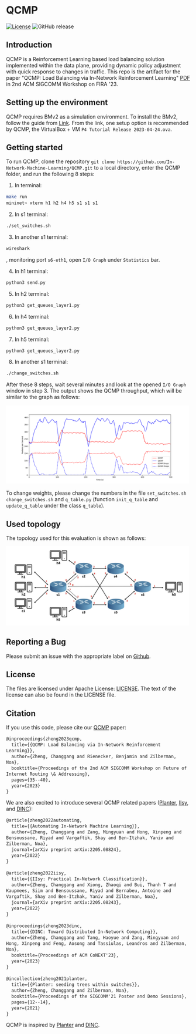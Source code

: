 # QCMP
[![License](https://img.shields.io/badge/License-Apache%202.0-blue.svg)](https://opensource.org/licenses/Apache-2.0)
![GitHub release](https://img.shields.io/badge/pre--release%20tag-v0.2.0-orange)

## Introduction
QCMP is a Reinforcement Learning based load balancing solution implemented within the data plane, providing dynamic policy adjustment with quick response to changes in traffic. This repo is the artifact for the paper "QCMP: Load Balancing via In-Network Reinforcement Learning" [PDF](./images/Zheng_et_al_2023_QCMP_load_balancing.pdf) in 2nd ACM SIGCOMM Workshop on FIRA '23.

## Setting up the environment
QCMP requires BMv2 as a simulation environment. To install the BMv2, follow the guide from [Link](https://github.com/p4lang/behavioral-model). From the link, one setup option is recommended by QCMP, the VirtualBox + VM ```P4 Tutorial Release 2023-04-24.ova```.


## Getting started
To run QCMP, clone the repository ```git clone https://github.com/In-Network-Machine-Learning/QCMP.git``` to a local directory, enter the QCMP folder, and run the following 8 steps:

1. In terminal:
```bash
make run
mininet> xterm h1 h2 h4 h5 s1 s1 s1
```

2. In s1 terminal:
```bash
./set_switches.sh
```

3. In another s1 terminal:
```bash
wireshark
```
, monitoring port ```s6-eth1```, open ```I/O Graph``` under ```Statistics``` bar.

4. In h1 terminal:
```bash
python3 send.py
```

5. In h2 terminal:
```bash
python3 get_queues_layer1.py
```

6. In h4 terminal:
```bash
python3 get_queues_layer2.py
```

7. In h5 terminal:
```bash
python3 get_queues_layer2.py
```

8. In another s1 terminal:
```bash
./change_switches.sh
```

After these 8 steps, wait several minutes and look at the opened ```I/O Graph``` window in step 3. The output shows the QCMP throughput, which will be similar to the graph as follows:

<img src="./images/performance.png" width = "500"  align= left/>

To change weights, please change the numbers in the file ```set_switches.sh``` ```change_switches.sh``` and ```q_table.py``` (function ```init_q_table``` and ```update_q_table``` under the class ```q_table```).


## Used topology
The topology used for this evaluation is shown as follows:

<img src="./images/topology.jpg" width = "500"  align= left/>

## Reporting a Bug
Please submit an issue with the appropriate label on [Github](../../issues).

## License

The files are licensed under Apache License: [LICENSE](./LICENSE). The text of the license can also be found in the LICENSE file.

## Citation
If you use this code, please cite our [QCMP](https://dl.acm.org/doi/abs/10.1145/3607504.3609291) paper:

```
@inproceedings{zheng2023qcmp,
  title={{QCMP: Load Balancing via In-Network Reinforcement Learning}},
  author={Zheng, Changgang and Rienecker, Benjamin and Zilberman, Noa},
  booktitle={Proceedings of the 2nd ACM SIGCOMM Workshop on Future of Internet Routing \& Addressing},
  pages={35--40},
  year={2023}
}
```
We are also excited to introduce several QCMP related papers ([Planter](https://arxiv.org/pdf/2205.08824.pdf), [IIsy](https://arxiv.org/pdf/2205.08243.pdf), and [DINC](https://ora.ox.ac.uk/objects/uuid:30f4bf57-95bb-4477-aa4d-77d0b9ce76b0/download_file?file_format=application%2Fpdf&safe_filename=Zheng_et_al_2023_DINC_toward_distributed.pdf&type_of_work=Conference+item)): 

```
@article{zheng2022automating,
  title={{Automating In-Network Machine Learning}},
  author={Zheng, Changgang and Zang, Mingyuan and Hong, Xinpeng and Bensoussane, Riyad and Vargaftik, Shay and Ben-Itzhak, Yaniv and Zilberman, Noa},
  journal={arXiv preprint arXiv:2205.08824},
  year={2022}
}

@article{zheng2022iisy,
  title={{IIsy: Practical In-Network Classification}},
  author={Zheng, Changgang and Xiong, Zhaoqi and Bui, Thanh T and Kaupmees, Siim and Bensoussane, Riyad and Bernabeu, Antoine and Vargaftik, Shay and Ben-Itzhak, Yaniv and Zilberman, Noa},
  journal={arXiv preprint arXiv:2205.08243},
  year={2022}
}

@inproceedings{zheng2023dinc,
  title={{DINC: Toward Distributed In-Network Computing}},
  author={Zheng, Changgang and Tang, Haoyue and Zang, Mingyuan and Hong, Xinpeng and Feng, Aosong and Tassiulas, Leandros and Zilberman, Noa},
  booktitle={Proceedings of ACM CoNEXT'23},
  year={2023}
}

@incollection{zheng2021planter,
  title={{Planter: seeding trees within switches}},
  author={Zheng, Changgang and Zilberman, Noa},
  booktitle={Proceedings of the SIGCOMM'21 Poster and Demo Sessions},
  pages={12--14},
  year={2021}
}
```
QCMP is inspired by [Planter](https://github.com/In-Network-Machine-Learning/Planter) and [DINC](https://github.com/In-Network-Machine-Learning/DINC). 


